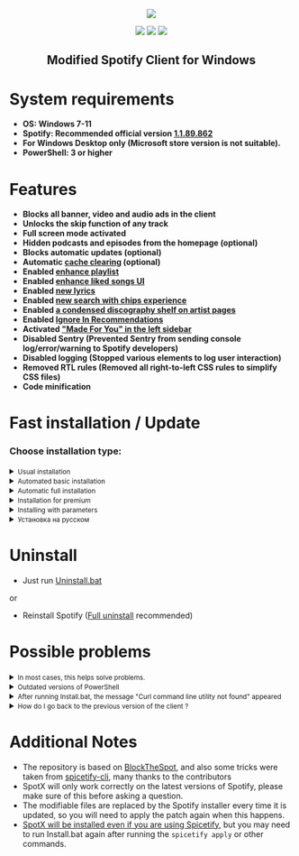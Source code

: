   <p align="center">
  <a href="https://github.com/amd64fox/SpotX/releases"><img src="https://github.com/amd64fox/SpotX/raw/main/.github/Pic/logo.png" />
</p>

<p align="center">        
      <a href="https://t.me/spotify_windows_mod"><img src="https://raw.githubusercontent.com/amd64fox/SpotX/main/.github/Pic/Shields/tg.svg"></a>
      <a href="https://www.youtube.com/results?search_query=https%3A%2F%2Fgithub.com%2Famd64fox%2FSpotX"><img src="https://raw.githubusercontent.com/amd64fox/SpotX/main/.github/Pic/Shields/youtube.svg"></a>
      <a href="https://cutt.ly/8EH6NuH"><img src="https://raw.githubusercontent.com/amd64fox/SpotX/main/.github/Pic/Shields/excel.svg"></a>
      </p>
     <h2> <div align="center"><b> Modified Spotify Client for Windows </b></div> </h2>

<h1>System requirements</h1>

- <strong>OS: Windows 7-11</strong>
- <strong>Spotify: Recommended official version [1.1.89.862](https://cutt.ly/8EH6NuH)</strong>
- <strong>For Windows Desktop only (Microsoft store version is not suitable).</strong>
- <strong>PowerShell: 3 or higher</strong>

<h1>Features</h1>

- <strong>Blocks all banner, video and audio ads in the client</strong>
- <strong>Unlocks the skip function of any track</strong>
- <strong>Full screen mode activated</strong>
- <strong>Hidden podcasts and episodes from the homepage (optional)</strong>
- <strong>Blocks automatic updates (optional)</strong>
- <strong>Automatic [cache clearing](https://github.com/amd64fox/SpotX/discussions/2) (optional)</strong>
- <strong>Enabled [enhance playlist](https://github.com/amd64fox/SpotX/discussions/50#discussion-4108773)</strong>
- <strong>Enabled [enhance liked songs UI](https://github.com/amd64fox/SpotX/discussions/50#discussioncomment-2851482)</strong>
- <strong>Enabled [new lyrics](https://github.com/amd64fox/SpotX/discussions/50#discussioncomment-2851485)</strong>
- <strong>Enabled [new search with chips experience](https://github.com/amd64fox/SpotX/discussions/50#discussioncomment-2851545)</strong>
- <strong>Enabled [a condensed discography shelf on artist pages](https://github.com/amd64fox/SpotX/discussions/50#discussioncomment-2851591)</strong>
- <strong>Enabled [Ignore In Recommendations](https://github.com/amd64fox/SpotX/discussions/50#discussioncomment-2996165)</strong>
- <strong>Activated ["Made For You" in the left sidebar](https://github.com/amd64fox/SpotX/discussions/50#discussioncomment-2853981)</strong>
- <strong>Disabled Sentry (Prevented Sentry from sending console log/error/warning to Spotify developers)</strong>
- <strong>Disabled logging (Stopped various elements to log user interaction)</strong>
- <strong>Removed RTL rules (Removed all right-to-left CSS rules to simplify CSS files)</strong>
- <strong>Code minification</strong>

<h1>Fast installation / Update</h1>
<h3>Choose installation type:</h3>
<details>
<summary><small>Usual installation</small></summary><p>
  
  <h4>During installation, you need to confirm some actions</h4>
  
* Just download and run [Install.bat](https://raw.githack.com/amd64fox/SpotX/main/Install.bat)

or

- Run The following command in PowerShell:

```ps1
[Net.ServicePointManager]::SecurityProtocol = [Net.SecurityProtocolType]::Tls12; (iwr -useb 'https://raw.githubusercontent.com/amd64fox/SpotX/main/Install.ps1').Content | iex
```

</details>
  
<details>
<summary><small>Automated basic installation</small></summary><p>
  
  <h4>Automated basic installation without confirmation, what does it do?</h4> 
  
  - Automatic removal of Spotify MS if it was found 
  - Automatic installation of the recommended version of Spotify (if another client has already been found, it will be installed over)
  - After the installation is completed, the client will autorun
  
<h4> </h4>

- Just download and run [Install_Basic.bat](https://raw.githack.com/amd64fox/SpotX/main/scripts/Install_Basic.bat)

or

- Run The following command in PowerShell:

```ps1
[Net.ServicePointManager]::SecurityProtocol = [Net.SecurityProtocolType]::Tls12; iex "& { $((iwr -useb 'https://raw.githubusercontent.com/amd64fox/SpotX/main/Install.ps1').Content) } -confirm_uninstall_ms_spoti -confirm_spoti_recomended_over -podcasts_on -cache_off -block_update_off -exp_off -start_spoti"
```

</details>
  
<details>
<summary><small>Automatic full installation</small></summary><p>
  
  <h4>Automatic installation without confirmation, what does it do?</h4> 
  
  - Automatic removal of Spotify MS if it was found 
  - Automatic installation of the recommended version of Spotify (if another client has already been found, it will be installed over) 
  - Removal of podcasts from the main page 
  - Automatic blocking of Spotify updates
  - All [experimental features](https://github.com/amd64fox/SpotX/discussions/50) included
  - After the installation is completed, the client will autorun.
  
<h4> </h4>

- Just download and run [Install_Auto.bat](https://raw.githack.com/amd64fox/SpotX/main/scripts/Install_Auto.bat)

or

- Run The following command in PowerShell:

```ps1
[Net.ServicePointManager]::SecurityProtocol = [Net.SecurityProtocolType]::Tls12; iex "& { $((iwr -useb 'https://raw.githubusercontent.com/amd64fox/SpotX/main/Install.ps1').Content) } -confirm_uninstall_ms_spoti -confirm_spoti_recomended_over -podcasts_off -cache_off -block_update_on -start_spoti"
```

</details>

<details>
<summary><small>Installation for premium</small></summary><p>
  
  <h4>Usual installation only without ad blocking, for those who have a premium account</h4>
  
* Just download and run [Install_Prem.bat](https://raw.githack.com/amd64fox/SpotX/main/scripts/Install_Prem.bat)

or

- Run The following command in PowerShell:

```ps1
[Net.ServicePointManager]::SecurityProtocol = [Net.SecurityProtocolType]::Tls12; iex "& { $((iwr -useb 'https://raw.githubusercontent.com/amd64fox/SpotX/main/Install.ps1').Content) } -premium"
```

</details>

<details>
<summary><small>Installing with parameters</small></summary><p>

You can specify various parameters for a more flexible installation, more [details here](https://github.com/amd64fox/SpotX/discussions/60)

</details>

<details>
<summary><small>Установка на русском</small></summary><p>
  
Теперь установка на русском языке доступна в основном скрипте, просто скачайте и запустите `Install.bat` или выполните другие типы установки указанные выше.

</details>

<h1>Uninstall</h1>

- Just run [Uninstall.bat](https://cutt.ly/dErpPEK)

or

- Reinstall Spotify ([Full uninstall](https://github.com/amd64fox/Uninstall-Spotify) recommended)

<h1>Possible problems</h1>

 <details>
<summary><small>In most cases, this helps solve problems.</small></summary><p>

If you notice an error or other malfunction in the mod or in its installation, then do not rush to create a problem report, try this couple of simple steps, this helps to solve a large number of different bugs:

- Completely remove Spotify so that there are no tails from the old versions of the client, [this patch](https://github.com/amd64fox/Uninstall-Spotify) will do it for you in one click.
- Also, as an additional measure, look at your host file, it should not contain different URLs that can cause the client to work incorrectly, even if you are sure that you did not add anything to it, then go into it anyway and check it for sure, since Some ad blockers that you may have used in the past may have added entries to the host file automatically without your consent.
  To quickly open the host file, press `Win + R` and enter `%WinDir%\System32\Drivers\Etc\hosts`, in order for the system to allow you to edit the file, you need to open it as an administrator.
- If you still see errors, then install the original client and check this error there, if the error is present in the original client, then here you need to wait for a fix from the Spotify developers.
  To expedite resolution of a problem in the original client, please create a problem report on their [support forum](https://community.spotify.com/t5/Desktop-Windows/bd-p/desktop_windows).
  In the meantime, you are waiting for a fix, you can temporarily return to the previous version of Spotify that worked for you and block updates in it, [this instruction](https://github.com/amd64fox/Rollback-Spotify) will help you with this.

</details>

 <details>
<summary><small>Outdated versions of PowerShell</small></summary><p>

If you are using Windows 7, there may be errors in the installation process due to an outdated version of NET Framework and PowerShell.
Do the following:

- Upgrade to [NET Framework 4.8](https://go.microsoft.com/fwlink/?linkid=2088631)
- Upgrade to [WMF 5.1](https://www.microsoft.com/en-us/download/details.aspx?id=54616)
- Reboot your PC

</details>

 <details>
<summary><small>After running Install.bat, the message "Curl command line utility not found" appeared</small></summary><p>

The curl command was not found in the system (in windows 10 and above it comes out of the box), you need to install it manually:

- Follow the [link](http://www.confusedbycode.com/curl/#downloads) and download the installation file, depending on the bitness of the OS.
- We start the installation process, at the end we must restart the PC.

</details>

<details>
<summary><small>How do I go back to the previous version of the client ?</small></summary><p>

If you have problems with the patch after upgrading the client version, then use this [tool](https://github.com/amd64fox/Rollback-Spotify) to revert back to the working version.

</details>

<h1>Additional Notes</h1>

- The repository is based on <a href="https://github.com/mrpond/BlockTheSpot">BlockTheSpot</a>, and also some tricks were taken from <a href="https://github.com/khanhas/spicetify-cli">spicetify-cli</a>, many thanks to the contributors
- SpotX will only work correctly on the latest versions of Spotify, please make sure of this before asking a question.
- The modifiable files are replaced by the Spotify installer every time it is updated, so you will need to apply the patch again when this happens.
- [SpotX will be installed even if you are using Spicetify](https://github.com/amd64fox/SpotX/discussions/28#discussioncomment-2389043), but you may need to run Install.bat again after running the `spicetify apply` or other commands.

